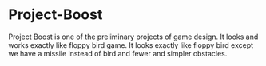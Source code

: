 # Project-Boost
Project Boost is one of the preliminary projects of game design. It looks and works exactly like floppy bird game. 
It looks exactly like floppy bird except we have a missile instead of bird and fewer and simpler obstacles. 
